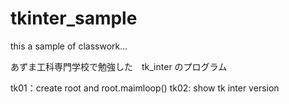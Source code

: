# tkinter_sample
this a sample of classwork...

あずま工科専門学校で勉強した　tk_inter のプログラム

tk01：create root and  root.maimloop()
tk02: show tk inter version
